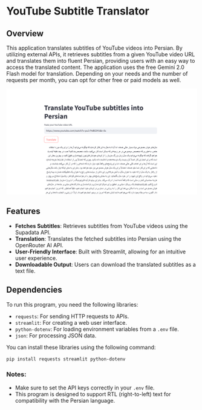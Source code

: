 # YouTube Subtitle Translator

## Overview
This application translates subtitles of YouTube videos into Persian. By utilizing external APIs, it retrieves subtitles from a given YouTube video URL and translates them into fluent Persian, providing users with an easy way to access the translated content. The application uses the free Gemini 2.0 Flash model for translation. Depending on your needs and the number of requests per month, you can opt for other free or paid models as well.

![demo](Images/photo2.png)


## Features
- **Fetches Subtitles**: Retrieves subtitles from YouTube videos using the Supadata API.
- **Translation**: Translates the fetched subtitles into Persian using the OpenRouter AI API.
- **User-Friendly Interface**: Built with Streamlit, allowing for an intuitive user experience.
- **Downloadable Output**: Users can download the translated subtitles as a text file.

## Dependencies

To run this program, you need the following libraries:

- `requests`: For sending HTTP requests to APIs.
- `streamlit`: For creating a web user interface.
- `python-dotenv`: For loading environment variables from a `.env` file.
- `json`: For processing JSON data.

You can install these libraries using the following command:

```bash
pip install requests streamlit python-dotenv 
```

### Notes:
- Make sure to set the API keys correctly in your `.env` file.
- This program is designed to support RTL (right-to-left) text for compatibility with the Persian language.
